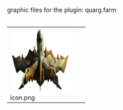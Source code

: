 graphic files for the plugin: quarg.farm<br>
<br>
<table>
	<tr>
		<td><img src="https://github.com/zuckung/endless-sky-plugins/blob/main/myplugins/quarg.farm/icon.png?raw=true"><br>
		icon.png</td>
		<td></td>
		<td></td>
	</tr>
</table>
